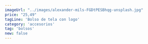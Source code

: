 ```yaml
---
imageUrl: "../images/alexander-mils-FGDtPESBhqg-unsplash.jpg"
price: "25,49"
tagLine: 'Bolso de tela con logo'
category: 'accesorios'
tag: 'bolsos'
new: false
---
```

